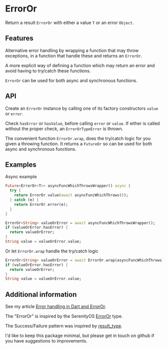 # ErrorOr

Return a result `ErrorOr` with either a value `T` or an error `Object`.

## Features

Alternative error handling by wrapping a function that may throw exceptions, in
a function that handle these and returns an `ErrorOr`.

A more explicit way of defining a function which may return an error and avoid 
having to try/catch these functions.

`ErrorOr` can be used for both async and synchronous functions.

## API

Create an `ErrorOr` instance by calling one of its factory constructors `value`
or `error`.

Check `hasError` or `hasValue`, before calling `error` or `value`. If either is
called without the proper check, an `ErrorOrTypeError` is thrown.

The convenient function `ErrorOr.wrap`, does the try/catch logic for you given
a throwing function. It returns a `FutureOr` so can be used for both async and
synchronous functions.

## Examples

Async example

```dart
Future<ErrorOr<T>> asyncFuncWhichThrowsWrapper() async {
  try {
    return ErrorOr.value(await asyncFuncWhichThrows());
  } catch (e) {
    return ErrorOr.error(e);
  }
}

ErrorOr<String> valueOrError = await asyncFuncWhichThrowsWrapper();
if (valueOrError.hasError) {
  return valueOrError;
}
String value = valueOrError.value;
```

Or let `ErrorOr.wrap` handle the try/catch logic

```dart
ErrorOr<String> valueOrError = await ErrorOr.wrap(asyncFuncWhichThrows)
if (valueOrError.hasError) {
  return valueOrError;
}
String value = valueOrError.value;
```

## Additional information

See my article [Error handling in Dart and ErrorOr](https://medium.com/@erlendf/error-handling-in-dart-and-erroror-33a04a96d7e9).

The "ErrorOr" is inspired by the SerenityOS [ErrorOr](https://github.com/SerenityOS/serenity/blob/master/AK/Error.h) type.

The Success/Failure pattern was inspired by [result_type](https://pub.dev/packages/result_type).

I'd like to keep this package minimal, but please get in touch on github if you
have suggestions to improvements.
